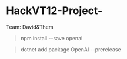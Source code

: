 # HackVT12-Project-

Team: David&amp;Them

> npm install --save openai

> dotnet add package OpenAI --prerelease
